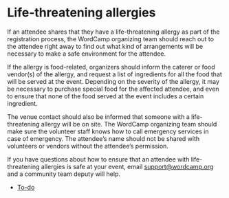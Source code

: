# Life-threatening allergies

If an attendee shares that they have a life-threatening allergy as part of the registration process, the WordCamp organizing team should reach out to the attendee right away to find out what kind of arrangements will be necessary to make a safe environment for the attendee.

If the allergy is food-related, organizers should inform the caterer or food vendor(s) of the allergy, and request a list of ingredients for all the food that will be served at the event. Depending on the severity of the allergy, it may be necessary to purchase special food for the affected attendee, and even to ensure that none of the food served at the event includes a certain ingredient.

The venue contact should also be informed that someone with a life-threatening allergy will be on site. The WordCamp organizing team should make sure the volunteer staff knows how to call emergency services in case of emergency. The attendee’s name should not be shared with volunteers or vendors without the attendee’s permission.

If you have questions about how to ensure that an attendee with life-threatening allergies is safe at your event, email support@wordcamp.org and a community team deputy will help.

*   [To-do](# "To-do")